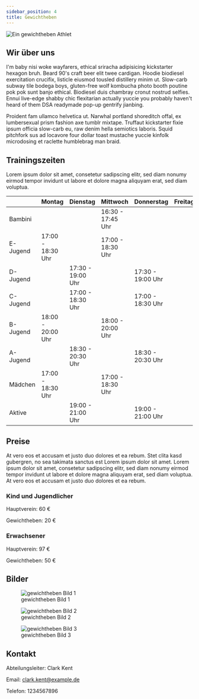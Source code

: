 ```yaml
---
sidebar_position: 4
title: Gewichtheben
---
```


<img src="/img/abteilung/gewichtheben/gewichtheben.jpg" alt="Ein gewichtheben Athlet" />

## Wir über uns

I'm baby nisi woke wayfarers, ethical sriracha adipisicing kickstarter hexagon bruh. Beard 90's craft beer elit twee cardigan. Hoodie biodiesel exercitation crucifix, listicle eiusmod tousled distillery minim ut. Slow-carb subway tile bodega boys, gluten-free wolf kombucha photo booth poutine pok pok sunt banjo ethical. Biodiesel duis chambray cronut nostrud selfies. Ennui live-edge shabby chic flexitarian actually yuccie you probably haven't heard of them DSA readymade pop-up gentrify jianbing.

Proident fam ullamco helvetica ut. Narwhal portland shoreditch offal, ex lumbersexual prism fashion axe tumblr mixtape. Truffaut kickstarter fixie ipsum officia slow-carb eu, raw denim hella semiotics laboris. Squid pitchfork sus ad locavore four dollar toast mustache yuccie kinfolk microdosing et raclette humblebrag man braid.

## Trainingszeiten

Lorem ipsum dolor sit amet, consetetur sadipscing elitr, sed diam nonumy eirmod tempor invidunt ut labore et dolore magna aliquyam erat, sed diam voluptua.

|          | Montag            | Dienstag          | Mittwoch          | Donnerstag        | Freitag |
| -------- | ----------------- | ----------------- | ----------------- | ----------------- | ------- |
| Bambini  |                   |                   | 16:30 - 17:45 Uhr |                   |         |
| E-Jugend | 17:00 - 18:30 Uhr |                   | 17:00 - 18:30 Uhr |                   |         |
| D-Jugend |                   | 17:30 - 19:00 Uhr |                   | 17:30 - 19:00 Uhr |         |
| C-Jugend |                   | 17:00 - 18:30 Uhr |                   | 17:00 - 18:30 Uhr |         |
| B-Jugend | 18:00 - 20:00 Uhr |                   | 18:00 - 20:00 Uhr |                   |         |
| A-Jugend |                   | 18:30 - 20:30 Uhr |                   | 18:30 - 20:30 Uhr |         |
| Mädchen  | 17:00 - 18:30 Uhr |                   | 17:00 - 18:30 Uhr |                   |         |
| Aktive   |                   | 19:00 - 21:00 Uhr |                   | 19:00 - 21:00 Uhr |         |

## Preise

At vero eos et accusam et justo duo dolores et ea rebum. Stet clita kasd gubergren, no sea takimata sanctus est Lorem ipsum dolor sit amet. Lorem ipsum dolor sit amet, consetetur sadipscing elitr, sed diam nonumy eirmod tempor invidunt ut labore et dolore magna aliquyam erat, sed diam voluptua. At vero eos et accusam et justo duo dolores et ea rebum.

### Kind und Jugendlicher

Hauptverein: 60 €

Gewichtheben: 20 €

### Erwachsener

Hauptverein: 97 €

Gewichtheben: 50 €

## Bilder

<div class="">
  <figure>
    <img
      src="/img/abteilung/gewichtheben/gewichtheben-gallery-1.jpg"
      alt="gewichtheben Bild 1"
    />
    <figcaption>gewichtheben Bild 1</figcaption>
  </figure>
  <figure>
    <img
      src="/img/abteilung/gewichtheben/gewichtheben-gallery-2.jpg"
      alt="gewichtheben Bild 2"
    />
    <figcaption>gewichtheben Bild 2</figcaption>
  </figure>
  <figure>
    <img
      src="/img/abteilung/gewichtheben/gewichtheben-gallery-3.jpg"
      alt="gewichtheben Bild 3"
    />
    <figcaption>gewichtheben Bild 3</figcaption>
  </figure>
</div>

## Kontakt

Abteilungsleiter: Clark Kent

Email: clark.kent@example.de

Telefon: 1234567896

